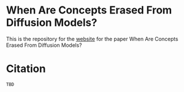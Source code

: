 # When Are Concepts Erased From Diffusion Models?

This is the repository for the [website](https://nyu-dice-lab.github.io/when-are-concepts-erased/) for the paper When Are Concepts Erased From Diffusion Models?

# Citation

```
TBD
```
